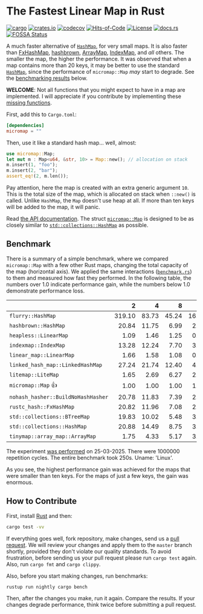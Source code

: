 # The Fastest Linear Map in Rust

[![cargo](https://github.com/yegor256/micromap/actions/workflows/cargo.yml/badge.svg)](https://github.com/yegor256/micromap/actions/workflows/cargo.yml)
[![crates.io](https://img.shields.io/crates/v/micromap.svg)](https://crates.io/crates/micromap)
[![codecov](https://codecov.io/gh/yegor256/micromap/branch/master/graph/badge.svg)](https://codecov.io/gh/yegor256/micromap)
[![Hits-of-Code](https://hitsofcode.com/github/yegor256/micromap)](https://hitsofcode.com/view/github/yegor256/micromap)
[![License](https://img.shields.io/badge/license-MIT-green.svg)](https://github.com/yegor256/micromap/blob/master/LICENSE.txt)
[![docs.rs](https://img.shields.io/docsrs/micromap)](https://docs.rs/micromap/latest/micromap/)
[![FOSSA Status](https://app.fossa.com/api/projects/git%2Bgithub.com%2Fyegor256%2Fmicromap.svg?type=shield&issueType=license)](https://app.fossa.com/projects/git%2Bgithub.com%2Fyegor256%2Fmicromap?ref=badge_shield&issueType=license)

A much faster alternative of
[`HashMap`](https://doc.rust-lang.org/std/collections/struct.HashMap.html),
for very small maps.
It is also faster than
[FxHashMap](https://github.com/rust-lang/rustc-hash),
[hashbrown](https://github.com/rust-lang/hashbrown),
[ArrayMap](https://github.com/robjtede/tinymap),
[IndexMap](https://crates.io/crates/indexmap),
and _all_ others.
The smaller the map, the higher the performance.
It was observed that when a map contains more than 20 keys,
it may be better to use the standard
[`HashMap`](https://doc.rust-lang.org/std/collections/struct.HashMap.html),
since the performance of `micromap::Map` _may_ start to degrade.
See the [benchmarking results](#benchmark) below.

**WELCOME**:
Not all functions that you might expect to have in a map are implemented.
I will appreciate if you contribute by implementing these
[missing functions](https://github.com/yegor256/micromap/issues).

First, add this to `Cargo.toml`:

```toml
[dependencies]
micromap = ""
```

Then, use it like a standard hash map... well, almost:

```rust
use micromap::Map;
let mut m : Map<u64, &str, 10> = Map::new(); // allocation on stack
m.insert(1, "foo");
m.insert(2, "bar");
assert_eq!(2, m.len());
```

Pay attention, here the map is created with an extra generic argument `10`.
This is the total size of the map, which is allocated on stack when `::new()`
is called. Unlike `HashMap`, the `Map` doesn't use heap at all. If more than
ten keys will be added to the map, it will panic.

Read [the API documentation](https://docs.rs/micromap/latest/micromap/).
The struct
[`micromap::Map`](https://docs.rs/micromap/latest/micromap/struct.Map.html)
is designed to be as closely similar to
[`std::collections::HashMap`][std] as possible.

## Benchmark

There is a summary of a simple benchmark, where we compared `micromap::Map` with
a few other Rust maps, changing the total capacity of the map (horizontal axis).
We applied the same interactions
([`benchmark.rs`][rs])
to them and measured how fast they performed. In the following table,
the numbers over 1.0 indicate performance gain,
while the numbers below 1.0 demonstrate performance loss.

<!-- benchmark -->
| | 2 | 4 | 8 | 16 | 32 | 64 | 128 |
| --- | --: | --: | --: | --: | --: | --: | --: |
| `flurry::HashMap` | 319.10 | 83.73 | 45.24 | 16.82 | 9.52 | 4.80 | 2.68 |
| `hashbrown::HashMap` | 20.84 | 11.75 | 6.99 | 2.51 | 1.16 | 0.65 | 0.31 |
| `heapless::LinearMap` | 1.09 | 1.46 | 1.25 | 0.82 | 0.82 | 0.97 | 1.13 |
| `indexmap::IndexMap` | 13.28 | 12.24 | 7.70 | 3.02 | 1.68 | 0.90 | 0.48 |
| `linear_map::LinearMap` | 1.66 | 1.58 | 1.08 | 0.66 | 0.80 | 0.85 | 0.89 |
| `linked_hash_map::LinkedHashMap` | 27.24 | 21.74 | 12.40 | 4.97 | 2.72 | 1.40 | 0.78 |
| `litemap::LiteMap` | 1.65 | 2.69 | 6.27 | 2.71 | 1.74 | 0.89 | 0.58 |
| `micromap::Map` 👍 | 1.00 | 1.00 | 1.00 | 1.00 | 1.00 | 1.00 | 1.00 |
| `nohash_hasher::BuildNoHashHasher` | 20.78 | 11.83 | 7.39 | 2.35 | 1.23 | 0.60 | 0.35 |
| `rustc_hash::FxHashMap` | 20.82 | 11.96 | 7.08 | 2.21 | 1.05 | 0.58 | 0.31 |
| `std::collections::BTreeMap` | 19.83 | 10.02 | 5.48 | 3.05 | 1.86 | 1.05 | 0.71 |
| `std::collections::HashMap` | 20.88 | 14.49 | 8.75 | 3.58 | 1.96 | 1.00 | 0.56 |
| `tinymap::array_map::ArrayMap` | 1.75 | 4.33 | 5.17 | 3.24 | 3.76 | 4.28 | 4.52 |

The experiment [was performed][action] on 25-03-2025.
There were 1000000 repetition cycles.
The entire benchmark took 250s.
Uname: 'Linux'.

<!-- benchmark -->

As you see, the highest performance gain was achieved for the maps that
were smaller than ten keys.
For the maps of just a few keys, the gain was enormous.

## How to Contribute

First, install [Rust](https://www.rust-lang.org/tools/install) and then:

```bash
cargo test -vv
```

If everything goes well, fork repository, make changes, send us a
[pull request](https://www.yegor256.com/2014/04/15/github-guidelines.html).
We will review your changes and apply them to the `master` branch shortly,
provided they don't violate our quality standards. To avoid frustration,
before sending us your pull request please run `cargo test` again. Also,
run `cargo fmt` and `cargo clippy`.

Also, before you start making changes, run benchmarks:

```bash
rustup run nightly cargo bench
```

Then, after the changes you make, run it again. Compare the results.
If your changes
degrade performance, think twice before submitting a pull request.

[std]: https://doc.rust-lang.org/std/collections/struct.HashMap.html
[rs]: https://github.com/yegor256/micromap/blob/master/tests/benchmark.rs
[action]: https://github.com/yegor256/micromap/actions/workflows/benchmark.yml

